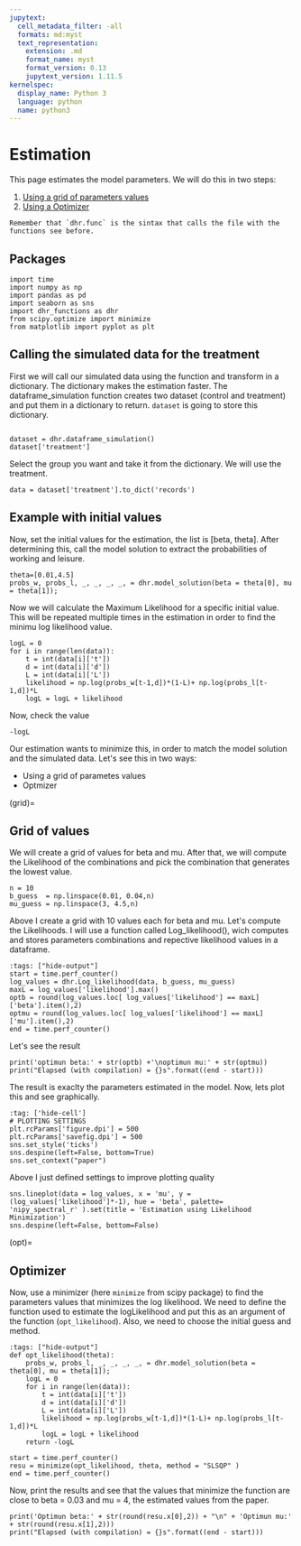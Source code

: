```yaml
---
jupytext:
  cell_metadata_filter: -all
  formats: md:myst
  text_representation:
    extension: .md
    format_name: myst
    format_version: 0.13
    jupytext_version: 1.11.5
kernelspec:
  display_name: Python 3
  language: python
  name: python3
---
```


# Estimation

This page estimates the model parameters. We will do this in two steps:
1. [Using a grid of parameters values](grid)
2. [Using a Optimizer](opt)

```{warning} 
Remember that `dhr.func` is the sintax that calls the file with the functions see before.
```

## Packages

```{code-cell} ipython3
import time
import numpy as np
import pandas as pd
import seaborn as sns
import dhr_functions as dhr
from scipy.optimize import minimize
from matplotlib import pyplot as plt
```

## Calling the simulated data for the treatment

First we will call our simulated data using the function and transform in a dictionary. The dictionary makes 
the estimation faster. The dataframe_simulation function creates two dataset (control and treatment) and put them 
in a dictionary to return. `dataset` is going to store this dictionary.

```{code-cell} ipython3

dataset = dhr.dataframe_simulation()
dataset['treatment']
```

Select the group you want and take it from the dictionary. We will use the treatment.

```{code-cell} ipython3
data = dataset['treatment'].to_dict('records')
```
## Example with initial values
Now, set the initial values for the estimation, the list is [beta, theta]. After determining this, call the 
model solution to extract the probabilities of working and leisure.

```{code-cell} ipython3
theta=[0.01,4.5]
probs_w, probs_l, _, _, _, _, = dhr.model_solution(beta = theta[0], mu = theta[1]);
```

Now we will calculate the Maximum Likelihood for a specific initial value. This will be repeated multiple times
in the estimation in order to find the minimu log likelihood value.

```{code-cell} ipython3
logL = 0
for i in range(len(data)):
    t = int(data[i]['t'])
    d = int(data[i]['d'])
    L = int(data[i]['L'])
    likelihood = np.log(probs_w[t-1,d])*(1-L)+ np.log(probs_l[t-1,d])*L
    logL = logL + likelihood 
```

Now, check the value

```{code-cell} ipython3
-logL
```

Our estimation wants to minimize this, in order to match the model solution and the simulated data. Let's see this in two ways:
- Using a grid of parametes values
- Optmizer

(grid)=

## Grid of values

We will create a grid of values for beta and mu. After that, we will compute the Likelihood of the combinations and pick
the combination that generates the lowest value.

```{code-cell} ipython3
n = 10
b_guess  = np.linspace(0.01, 0.04,n)
mu_guess = np.linspace(3, 4.5,n)
```

Above I create a grid with 10 values each for beta and mu. Let's compute the Likelihoods. I will use a function called
Log_likelihood(), wich computes and stores parameters combinations and repective likelihood values in a dataframe.

```{code-cell} ipython3
:tags: ["hide-output"]
start = time.perf_counter()
log_values = dhr.Log_likelihood(data, b_guess, mu_guess)
maxL = log_values['likelihood'].max()
optb = round(log_values.loc[ log_values['likelihood'] == maxL]['beta'].item(),2)
optmu = round(log_values.loc[ log_values['likelihood'] == maxL]['mu'].item(),2)
end = time.perf_counter()
```
Let's see the result

```{code-cell} ipython3
print('optimun beta:' + str(optb) +'\noptimun mu:' + str(optmu))
print("Elapsed (with compilation) = {}s".format((end - start)))
```

The result is exaclty the parameters estimated in the model. Now, lets plot this and see graphically.

```{code-cell} ipython3
:tag: ['hide-cell']
# PLOTTING SETTINGS
plt.rcParams['figure.dpi'] = 500
plt.rcParams['savefig.dpi'] = 500
sns.set_style('ticks')
sns.despine(left=False, bottom=True)
sns.set_context("paper")
```

Above I just defined settings to improve plotting quality

```{code-cell} ipython3
sns.lineplot(data = log_values, x = 'mu', y = (log_values['likelihood']*-1), hue = 'beta', palette= 'nipy_spectral_r' ).set(title = 'Estimation using Likelihood Minimization')    
sns.despine(left=False, bottom=False)
```
(opt)=

## Optimizer

Now, use a minimizer (here `minimize` from scipy package) to find the parameters values that minimizes the log likelihood.
We need to define the function used to estimate the logLikelihood and put this as an argument of the function (`opt_likelihood`).
Also, we need to choose the initial guess and method.

```{code-cell} ipython3
:tags: ["hide-output"]
def opt_likelihood(theta):
    probs_w, probs_l, _, _, _, _, = dhr.model_solution(beta = theta[0], mu = theta[1]);
    logL = 0
    for i in range(len(data)):
        t = int(data[i]['t'])
        d = int(data[i]['d'])
        L = int(data[i]['L'])
        likelihood = np.log(probs_w[t-1,d])*(1-L)+ np.log(probs_l[t-1,d])*L
        logL = logL + likelihood 
    return -logL

start = time.perf_counter()
resu = minimize(opt_likelihood, theta, method = "SLSQP" )
end = time.perf_counter()
```

Now, print the results and see that the values that minimize the function are close to beta = 0.03 and mu = 4, the estimated
values from the paper.

```{code-cell} ipython3
print('Optimun beta:' + str(round(resu.x[0],2)) + "\n" + 'Optimun mu:' + str(round(resu.x[1],2)))
print("Elapsed (with compilation) = {}s".format((end - start)))
```